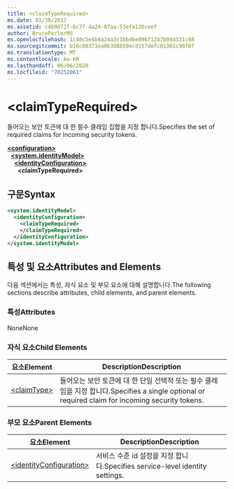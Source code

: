 ```yaml
---
title: <claimTypeRequired>
ms.date: 03/30/2017
ms.assetid: c469d71f-6c77-4a24-97aa-53efa126ceef
author: BrucePerlerMS
ms.openlocfilehash: 1c40c5e4b4a24a3c1bbd6e096f12b7b044331c88
ms.sourcegitcommit: b16c00371ea06398859ecd157defc81301c9070f
ms.translationtype: MT
ms.contentlocale: ko-KR
ms.lasthandoff: 06/06/2020
ms.locfileid: "70252061"
---
```

# \<claimTypeRequired>
<span data-ttu-id="d04b0-101">들어오는 보안 토큰에 대 한 필수 클레임 집합을 지정 합니다.</span><span class="sxs-lookup"><span data-stu-id="d04b0-101">Specifies the set of required claims for incoming security tokens.</span></span>  
  
[**\<configuration>**](../configuration-element.md)\
&nbsp;&nbsp;[**\<system.identityModel>**](system-identitymodel.md)\
&nbsp;&nbsp;&nbsp;&nbsp;[**\<identityConfiguration>**](identityconfiguration.md)\
&nbsp;&nbsp;&nbsp;&nbsp;&nbsp;&nbsp;**\<claimTypeRequired>**  
  
## <a name="syntax"></a><span data-ttu-id="d04b0-102">구문</span><span class="sxs-lookup"><span data-stu-id="d04b0-102">Syntax</span></span>  
  
```xml  
<system.identityModel>  
  <identityConfiguration>  
    <claimTypeRequired>  
    </claimTypeRequired>  
  </identityConfiguration>  
</system.identityModel>  
```  
  
## <a name="attributes-and-elements"></a><span data-ttu-id="d04b0-103">특성 및 요소</span><span class="sxs-lookup"><span data-stu-id="d04b0-103">Attributes and Elements</span></span>  
 <span data-ttu-id="d04b0-104">다음 섹션에서는 특성, 자식 요소 및 부모 요소에 대해 설명합니다.</span><span class="sxs-lookup"><span data-stu-id="d04b0-104">The following sections describe attributes, child elements, and parent elements.</span></span>  
  
### <a name="attributes"></a><span data-ttu-id="d04b0-105">특성</span><span class="sxs-lookup"><span data-stu-id="d04b0-105">Attributes</span></span>  
 <span data-ttu-id="d04b0-106">None</span><span class="sxs-lookup"><span data-stu-id="d04b0-106">None</span></span>  
  
### <a name="child-elements"></a><span data-ttu-id="d04b0-107">자식 요소</span><span class="sxs-lookup"><span data-stu-id="d04b0-107">Child Elements</span></span>  
  
|<span data-ttu-id="d04b0-108">요소</span><span class="sxs-lookup"><span data-stu-id="d04b0-108">Element</span></span>|<span data-ttu-id="d04b0-109">Description</span><span class="sxs-lookup"><span data-stu-id="d04b0-109">Description</span></span>|  
|-------------|-----------------|  
|[\<claimType>](claimtype.md)|<span data-ttu-id="d04b0-110">들어오는 보안 토큰에 대 한 단일 선택적 또는 필수 클레임을 지정 합니다.</span><span class="sxs-lookup"><span data-stu-id="d04b0-110">Specifies a single optional or required claim for incoming security tokens.</span></span>|  
  
### <a name="parent-elements"></a><span data-ttu-id="d04b0-111">부모 요소</span><span class="sxs-lookup"><span data-stu-id="d04b0-111">Parent Elements</span></span>  
  
|<span data-ttu-id="d04b0-112">요소</span><span class="sxs-lookup"><span data-stu-id="d04b0-112">Element</span></span>|<span data-ttu-id="d04b0-113">Description</span><span class="sxs-lookup"><span data-stu-id="d04b0-113">Description</span></span>|  
|-------------|-----------------|  
|[\<identityConfiguration>](identityconfiguration.md)|<span data-ttu-id="d04b0-114">서비스 수준 id 설정을 지정 합니다.</span><span class="sxs-lookup"><span data-stu-id="d04b0-114">Specifies service-level identity settings.</span></span>|
